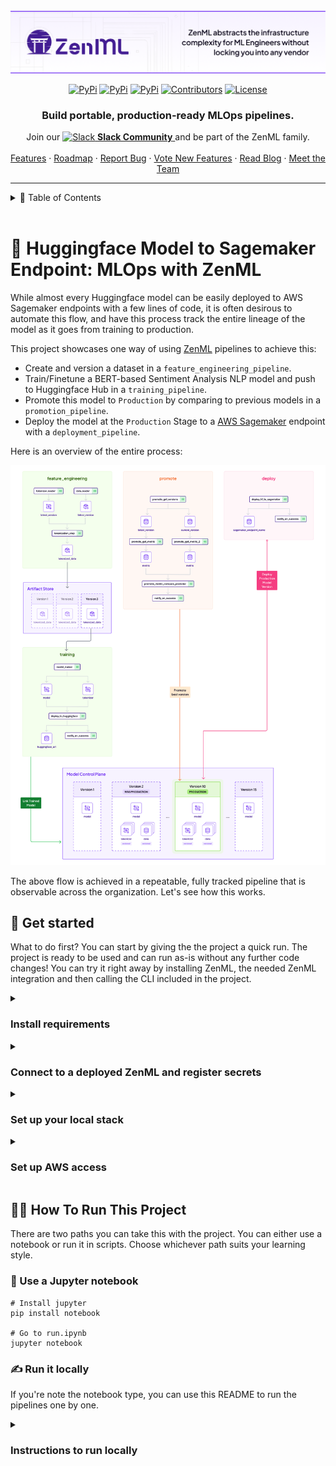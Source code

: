 <!-- PROJECT SHIELDS -->
<!--
*** I'm using markdown "reference style" links for readability.
*** Reference links are enclosed in brackets [ ] instead of parentheses ( ).
*** See the bottom of this document for the declaration of the reference variables
*** for contributors-url, forks-url, etc. This is an optional, concise syntax you may use.
*** https://www.markdownguide.org/basic-syntax/#reference-style-links
-->

<div align="center">

  <!-- PROJECT LOGO -->
  <br />
    <a href="https://zenml.io">
      <img alt="ZenML Logo" src="assets/header.png" alt="ZenML Logo">
    </a>
  <br />

  [![PyPi][pypi-shield]][pypi-url]
  [![PyPi][pypiversion-shield]][pypi-url]
  [![PyPi][downloads-shield]][downloads-url]
  [![Contributors][contributors-shield]][contributors-url]
  [![License][license-shield]][license-url]
  <!-- [![Build][build-shield]][build-url] -->
  <!-- [![CodeCov][codecov-shield]][codecov-url] -->

</div>

<!-- MARKDOWN LINKS & IMAGES -->
<!-- https://www.markdownguide.org/basic-syntax/#reference-style-links -->

[pypi-shield]: https://img.shields.io/pypi/pyversions/zenml?color=281158

[pypi-url]: https://pypi.org/project/zenml/

[pypiversion-shield]: https://img.shields.io/pypi/v/zenml?color=361776

[downloads-shield]: https://img.shields.io/pypi/dm/zenml?color=431D93

[downloads-url]: https://pypi.org/project/zenml/

[codecov-shield]: https://img.shields.io/codecov/c/gh/zenml-io/zenml?color=7A3EF4

[codecov-url]: https://codecov.io/gh/zenml-io/zenml

[contributors-shield]: https://img.shields.io/github/contributors/zenml-io/zenml?color=7A3EF4

[contributors-url]: https://github.com/othneildrew/Best-README-Template/graphs/contributors

[license-shield]: https://img.shields.io/github/license/zenml-io/zenml?color=9565F6

[license-url]: https://github.com/zenml-io/zenml/blob/main/LICENSE

[linkedin-shield]: https://img.shields.io/badge/-LinkedIn-black.svg?style=for-the-badge&logo=linkedin&colorB=555

[linkedin-url]: https://www.linkedin.com/company/zenml/

[twitter-shield]: https://img.shields.io/twitter/follow/zenml_io?style=for-the-badge

[twitter-url]: https://twitter.com/zenml_io

[slack-shield]: https://img.shields.io/badge/-Slack-black.svg?style=for-the-badge&logo=linkedin&colorB=555

[slack-url]: https://zenml.io/slack-invite

[build-shield]: https://img.shields.io/github/workflow/status/zenml-io/zenml/Build,%20Lint,%20Unit%20&%20Integration%20Test/develop?logo=github&style=for-the-badge

[build-url]: https://github.com/zenml-io/zenml/actions/workflows/ci.yml

<div align="center">
  <h3 align="center">Build portable, production-ready MLOps pipelines.</h3>
  <p align="center">
    <div align="center">
      Join our <a href="https://zenml.io/slack-invite" target="_blank">
      <img width="18" src="https://cdn3.iconfinder.com/data/icons/logos-and-brands-adobe/512/306_Slack-512.png" alt="Slack"/>
    <b>Slack Community</b> </a> and be part of the ZenML family.
    </div>
    <br />
    <a href="https://zenml.io/features">Features</a>
    ·
    <a href="https://zenml.io/roadmap">Roadmap</a>
    ·
    <a href="https://github.com/zenml-io/zenml/issues">Report Bug</a>
    ·
    <a href="https://zenml.io/discussion">Vote New Features</a>
    ·
    <a href="https://zenml.io/blog">Read Blog</a>
    ·
    <a href="https://www.zenml.io/company#team">Meet the Team</a>
    <br />
  </p>
</div>

---

<!-- TABLE OF CONTENTS -->
<details>
  <summary>🏁 Table of Contents</summary>
  <ol>
    <li><a href="#-huggingface-model-to-sagemaker-endpoint-mlops-with-zenml">Introduction</a></li>
    <li><a href="#-quickstart">Quickstart</a></li>
    <li>
      <a href="#-create-your-own-mlops-platform">Create your own MLOps Platform</a>
      <ul>
        <li><a href="##-1-deploy-zenml">Deploy ZenML</a></li>
        <li><a href="#-2-deploy-stack-components">Deploy Stack Components</a></li>
        <li><a href="#-3-create-a-pipeline">Create a Pipeline</a></li>
        <li><a href="#-4-start-the-dashboard">Start the Dashboard</a></li>
      </ul>
    </li>
    <li><a href="#-roadmap">Roadmap</a></li>
    <li><a href="#-contributing-and-community">Contributing and Community</a></li>
    <li><a href="#-getting-help">Getting Help</a></li>
    <li><a href="#-license">License</a></li>
  </ol>
</details>

<br />

# 🤖 Huggingface Model to Sagemaker Endpoint: MLOps with ZenML

While almost every Huggingface model can be easily deployed to AWS Sagemaker endpoints with a few lines of code, it is often desirous to automate this flow, and have this process track the entire lineage of the model as it goes from training to production.

This project showcases one way of using [ZenML](https://zenml.io) pipelines to achieve this:

- Create and version a dataset in a `feature_engineering_pipeline`.
- Train/Finetune a BERT-based Sentiment Analysis NLP model and push to Huggingface Hub in a `training_pipeline`.
- Promote this model to `Production` by comparing to previous models in a `promotion_pipeline`.
- Deploy the model at the `Production` Stage to a [AWS Sagemaker](https://aws.amazon.com/pm/sagemaker/) endpoint with a `deployment_pipeline`.

Here is an overview of the entire process:

<img src="assets/pipelines_overview.png" alt="Pipelines Overview" width="700">

The above flow is achieved in a repeatable, fully tracked pipeline that is observable across the organization. Let's
see how this works.

## 👋 Get started

What to do first? You can start by giving the the project a quick run. The
project is ready to be used and can run as-is without any further code
changes! You can try it right away by installing ZenML, the needed
ZenML integration and then calling the CLI included in the project.

<details>
<summary><h3>Install requirements</h3></summary>

```bash
# Clone this repo
git clone git@github.com:zenml-io/zenml-huggingface-sagemaker.git
cd zenml-huggingface-sagemaker

# Set up a Python virtual environment, if you haven't already
python3 -m venv .venv
source .venv/bin/activate

# Install requirements & integrations
# Alternatively see the Makefile for commands to use
make setup
```

</details>

<details>
<summary><h3>Connect to a deployed ZenML and register secrets</h3></summary>

After this, you should have ZenML and all of the requirements of the project installed locally.
Next thing to do is to connect to a [deployed ZenML instance](https://docs.zenml.io/deploying-zenml/). You can
create a free trial using [ZenML Cloud](https://cloud.zenml.io) to get setup quickly.

Once you have your deployed ZenML ready, you can connect to it using:

```shell
zenml connect --url YOUR_ZENML_SERVER_URL
```

This will open up the browser for your to connect to a deployed ZenML!

We now need to register your Huggingface API token to run this demo. This can be found in your [settings](https://huggingface.co/settings/tokens) page. Register this as a ZenML secret with:

```shell
zenml secret create huggingface_creds --username=HUGGINGFACE_USERNAME --token=HUGGINGFACE_TOKEN
```

</details>

<details>
<summary><h3>Set up your local stack</h3></summary>

To run this project, you need to create a [ZenML Stack](https://docs.zenml.io/user-guide/starter-guide/understand-stacks) with the required components to run the pipelines.

```shell
make install-stack

zenml stack hf-sagekamer-local
```

</details>

<details>
<summary><h3>Set up AWS access</h3></summary>

To deploy to AWS SageMaker, your local AWS client needs the necessary permissions. Ensure that you have been granted SageMaker access on your AWS account. For more information about configuring AWS for programmatic access, refer to the [AWS documentation on setting up the AWS CLI](https://docs.aws.amazon.com/cli/latest/userguide/cli-configure-quickstart.html).

Please set the appropriate environment variables for your session with the following export commands:

```shell
export AWS_ACCESS_KEY_ID=your_access_key_id
export AWS_SECRET_ACCESS_KEY=your_secret_access_key
export AWS_SESSION_TOKEN=your_session_token # if you are using temporary credentials
```

Replace `your_access_key_id`, `your_secret_access_key`, and `your_session_token` with your actual AWS credentials. These credentials will allow your local AWS client to interact securely with SageMaker and other AWS services.

</details>

## 🧑‍💻 How To Run This Project

There are two paths you can take this with the project. You can either
use a notebook or run it in scripts. Choose whichever path suits your learning
style.

### 📓 Use a Jupyter notebook

```shell
# Install jupyter
pip install notebook

# Go to run.ipynb
jupyter notebook
```

### ✍️ Run it locally

If you're note the notebook type, you can use this README to run the pipelines one by one.

<details>

<summary><h3>Instructions to run locally</h3></summary>

#### 👶 Step 1: Start with feature engineering

#### 💪 Step 2: Train the model

Next, you should look at the CLI help to see what you can do with the project:
  
```shell
python run.py --help

python run.py --training-pipeline --num-epochs 1 --train-batch-size 128 --eval-batch-size 12
```

This will train a model from Huggingface and register a new ZenML model on the Model Control Plane:

<img src="assets/mcp_1.png" alt="ZenML Model Control Plane" width="600">

Please note the above screens are a cloud-only feature in [ZenML Cloud](https://zenml.io/cloud), and
the CLI `zenml models list` should be used instead for OSS users.

At the end of the pipeline, the model will also be pushed the Huggingface, and a link estabilished between the ZenML Control Plane and the Huggingface model repository.

<img src="assets/hf_repo_commit.png" alt="Huggingface Repo" width="600">

<img src="assets/training_pipeline_with_hf.png" alt="Training Pipeline with HF" width="600">

Notice the linkage of the revision made on Huggingface to the metadata tracked on the ZenML pipeline. This estabilishes lineage.

#### 🫅 Step 3: Promote the model 

You can run the training pipeline a few times to produce many versions of the model. Feel free to edit the parameters accordingly.
When the time is right, you now run the promotion pipeline:

```shell
python run.py --help

python run.py --promoting-pipeline
```

This pipeline finds the best model from the last pipelines that were run, and promotes it to production. That simply means its marked as production in the Model Control Plane:

<img src="assets/mcp_2.png" alt="Model versions" width="600">

#### 💯 Step 4: Deploy the model

Finally, when the time is right, its time to deploy the latest `Production` model!

```shell
python run.py --deploying-pipeline
```

This uses the latest Huggingface revision, and deploys it on Sagemaker:

```shell
Creating model with name: huggingface-pytorch-inference-2023-11-08-10-33-02-272
Creating endpoint-config with name huggingface-pytorch-inference-2023-11-08-10-33-03-291
Creating endpoint with name huggingface-pytorch-inference-2023-11-08-10-33-03-291```
```

Verify that the endpoint is up:

```shell
aws sagemaker list-endpoints
```

You should see a deployed endpoint to sagemaker.

#### 🏃 Step 5: Run the demo app

```shell
cd gradio
python app.py
```

<img src="assets/nlp_zenml_demo.png" alt="Demo Sentiment Analysis" width="600">

The demo has two modes: `sagemaker` and `local`. If sagemaker is selected, the client pings ZenML, finds the latest Production model, and uses the associated sagemaker endpoint to make the prediction. Otherwise, it just downloads the model and runs it locally. Naturally, the Sagemaker endpoint will usually be faster!

And there you go, you have successfully trained and pushed a model to Huggingface, and deplyoed it to AWS Sagemaker, in a ZenML pipeline. Read more on the [ZenML docs](https://docs.zenml.io)

</details>